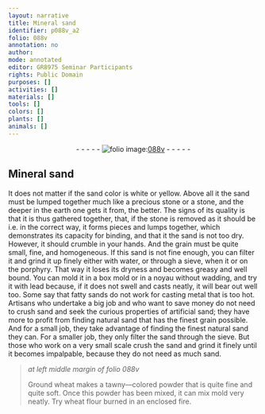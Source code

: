 ```yaml
---
layout: narrative
title: Mineral sand
identifier: p088v_a2
folio: 088v
annotation: no
author:
mode: annotated
editor: GR8975 Seminar Participants
rights: Public Domain
purposes: []
activities: []
materials: []
tools: []
colors: []
plants: []
animals: []
---
```


 <div class="folio" align="center">- - - - - <a href="http://gallica.bnf.fr/ark:/12148/btv1b10500001g/f182.image" target="_blank"><img src="https://cu-mkp.github.io/GR8975-edition/assets/photo-icon.png" alt="folio image: " style="display:inline-block; margin-bottom:-3px;"/>088v</a> - - - - - </div> 

## Mineral sand

 
 It does not matter if the sand color is white or yellow. Above all it the sand must be lumped together much like a precious stone or a stone, and the deeper in the earth one gets it from, the better. The signs of its quality is that it is thus gathered together, that, if the stone is removed as it should be i.e. in the correct way, it forms pieces and lumps together, which demonstrates its capacity for binding, and that it the sand is not too dry. However, it should crumble in your hands. And the grain must be quite small, fine, and homogeneous. If this sand is not fine enough, you can filter it and grind it up finely either with water, or through a sieve, when it or on the porphyry. That way it loses its dryness and becomes greasy and well bound. You can mold it in a box mold or in a noyau without wadding, and try it with lead because, if it does not swell and casts neatly, it will bear out well too. Some say that fatty sands do not work for casting metal that is too hot. Artisans who undertake a big job and who want to save money do not need to crush sand and seek the curious properties of artificial sand; they have more to profit from finding natural sand that has the finest grain possible. And for a small job, they take advantage of finding the finest natural sand they can. For a smaller job, they only filter the sand through the sieve. But those who work on a very small scale crush the sand and grind it finely until it becomes impalpable, because they do not need as much sand. 
 
> *at left middle margin of folio 088v*
> 
>  Ground wheat makes a tawny—colored powder that is quite fine and quite soft. Once this powder has been mixed, it can mix mold very neatly. Try wheat flour burned in an enclosed fire. 
 